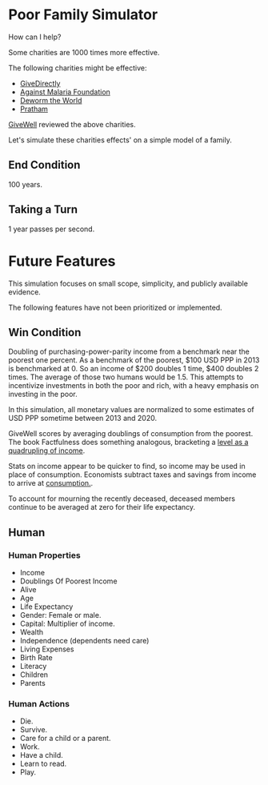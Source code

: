 # Poor Family Simulator

How can I help?

Some charities are 1000 times more effective.

The following charities might be effective:

- [GiveDirectly](https://www.givewell.org/charities/give-directly)
- [Against Malaria Foundation](https://www.givewell.org/charities/amf)
- [Deworm the World](https://www.givewell.org/charities/deworm-world-initiative)
- [Pratham](https://www.givewell.org/international/charities/pratham)

[GiveWell](https://www.givewell.org) reviewed the above charities. 

Let's simulate these charities effects' on a simple model of a family.

## End Condition

100 years.

## Taking a Turn

1 year passes per second.

# Future Features

This simulation focuses on small scope, simplicity, and publicly available evidence.

The following features have not been prioritized or implemented.

## Win Condition

Doubling of purchasing-power-parity income from a benchmark near the poorest one percent. As a benchmark of the poorest, $100 USD PPP in 2013 is benchmarked at 0. So an income of $200 doubles 1 time, $400 doubles 2 times. The average of those two humans would be 1.5. This attempts to incentivize investments in both the poor and rich, with a heavy emphasis on investing in the poor.

In this simulation, all monetary values are normalized to some estimates of USD PPP sometime between 2013 and 2020. 

GiveWell scores by averaging doublings of consumption from the poorest. The book Factfulness does something analogous, bracketing a [level as a quadrupling of income](https://www.gapminder.org/topics/four-income-levels).

Stats on income appear to be quicker to find, so income may be used in place of consumption. Economists subtract taxes and savings from income to arrive at [consumption.](https://en.wikipedia.org/wiki/Consumption_(economics)).

To account for mourning the recently deceased, deceased members continue to be averaged at zero for their life expectancy.

## Human

### Human Properties

- Income
- Doublings Of Poorest Income
- Alive
- Age
- Life Expectancy
- Gender: Female or male.
- Capital: Multiplier of income.
- Wealth
- Independence (dependents need care)
- Living Expenses
- Birth Rate
- Literacy
- Children
- Parents

### Human Actions

- Die.
- Survive.
- Care for a child or a parent.
- Work.
- Have a child.
- Learn to read.
- Play.
